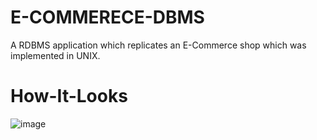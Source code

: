 # E-COMMERECE-DBMS

A RDBMS application which replicates an E-Commerce shop which was implemented in UNIX.


# How-It-Looks

![image](https://user-images.githubusercontent.com/96170222/228471320-24e758d9-eb6d-4a7f-8deb-e485e22c95ee.png)
